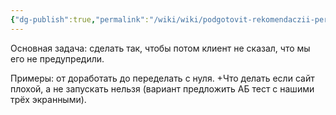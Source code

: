 ```yaml
---
{"dg-publish":true,"permalink":"/wiki/wiki/podgotovit-rekomendaczii-pered-zapuskom-kontekstnoj-reklamy-esli-plohaya-posadochnaya-stranicza/"}
---
```


Основная задача: сделать так, чтобы потом клиент не сказал, что мы его не предупредили.


Примеры: от доработать до переделать с нуля. +Что делать если сайт плохой, а не запускать нельзя (вариант предложить АБ тест с нашими трёх экранными).